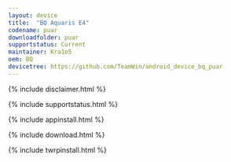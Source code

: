 ```yaml
---
layout: device
title:  "BQ Aquaris E4"
codename: puar
downloadfolder: puar 
supportstatus: Current
maintainer: Kra1o5
oem: BQ
devicetree: https://github.com/TeamWin/android_device_bq_puar
---
```


{% include disclaimer.html %}

{% include supportstatus.html %}

{% include appinstall.html %}

{% include download.html %}

{% include twrpinstall.html %}
